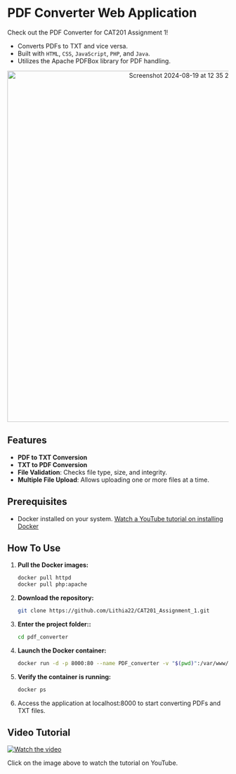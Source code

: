 # PDF Converter Web Application

Check out the PDF Converter for CAT201 Assignment 1!

- Converts PDFs to TXT and vice versa.
- Built with `HTML`, `CSS`, `JavaScript`, `PHP`, and `Java`.
- Utilizes the Apache PDFBox library for PDF handling.

<p align="center">
  <img width="800" alt="Screenshot 2024-08-19 at 12 35 28 AM" src="https://github.com/user-attachments/assets/cfcbe130-99eb-41cd-a40a-72affd3c9636">
</p>

## Features

- **PDF to TXT Conversion**
- **TXT to PDF Conversion**
- **File Validation**: Checks file type, size, and integrity.
- **Multiple File Upload**: Allows uploading one or more files at a time.

## Prerequisites

- Docker installed on your system. <a href="https://youtu.be/TDLKQWsrSyk?si=bcv0J37m7tACiZW_" target="_blank">Watch a YouTube tutorial on installing Docker</a>

## How To Use

1. **Pull the Docker images:**
   
   ```bash
   docker pull httpd
   docker pull php:apache
   ```

2. **Download the repository:**
   
   ```bash
   git clone https://github.com/Lithia22/CAT201_Assignment_1.git
   ```
   
3. **Enter the project folder::**
   
   ```bash 
   cd pdf_converter
   ```
   
4. **Launch the Docker container:**
   
   ```bash
   docker run -d -p 8000:80 --name PDF_converter -v "$(pwd)":/var/www/html php:apache
   ```
   
5. **Verify the container is running:**
   
   ```bash
   docker ps
   ```
   
6. Access the application at localhost:8000 to start converting PDFs and TXT files.

## Video Tutorial

[![Watch the video](https://github.com/user-attachments/assets/e6631c07-c527-438c-87c4-ea9539e3ef63)](https://youtu.be/hm_EmIYtFPo?si=Et67VGyZoidlIsjJ)

Click on the image above to watch the tutorial on YouTube.
